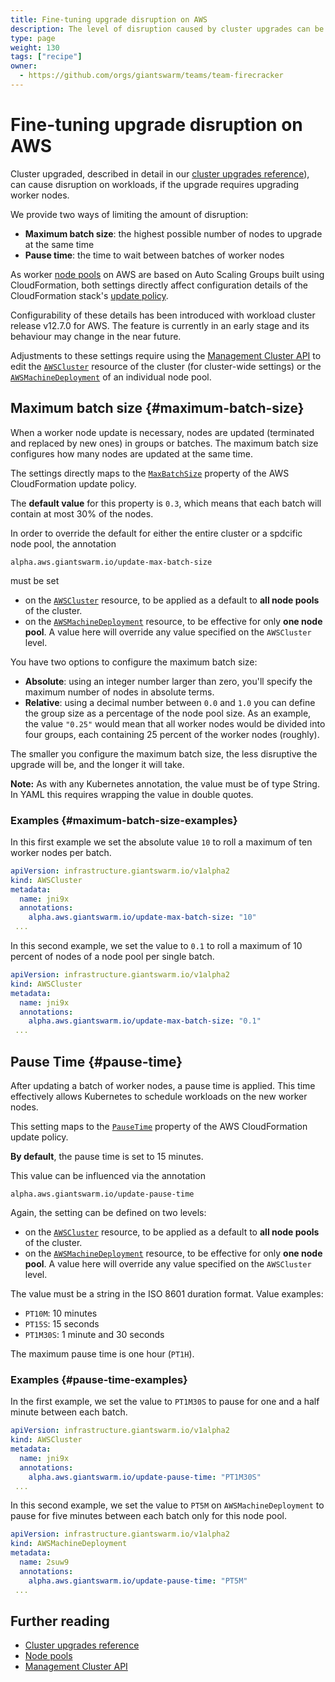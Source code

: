 ```yaml
---
title: Fine-tuning upgrade disruption on AWS
description: The level of disruption caused by cluster upgrades can be influenced per cluster. This article explains how to adjust the number of nodes that is updated simlutaneously, and the wait time between batches of nodes.
type: page
weight: 130
tags: ["recipe"]
owner:
  - https://github.com/orgs/giantswarm/teams/team-firecracker
---
```


# Fine-tuning upgrade disruption on AWS

Cluster upgraded, described in detail in our [cluster upgrades reference](/reference/cluster-upgrades/)), can cause disruption on workloads, if the upgrade requires upgrading worker nodes.

We provide two ways of limiting the amount of disruption:

- **Maximum batch size**: the highest possible number of nodes to upgrade at the same time
- **Pause time**: the time to wait between batches of worker nodes

As worker [node pools](/basics/nodepools/) on AWS are based on Auto Scaling Groups built using CloudFormation, both settings directly affect configuration details of the CloudFormation stack's [update policy](https://docs.aws.amazon.com/AWSCloudFormation/latest/UserGuide/aws-attribute-updatepolicy.html).

Configurability of these details has been introduced with workload cluster release v12.7.0 for AWS. The feature is currently in an early stage and its behaviour may change in the near future.

Adjustments to these settings require using the [Management Cluster API](/basics/api/#management-cluster-api) to edit the [`AWSCluster`](/reference/management-cluster-api/awsclusters.infrastructure.giantswarm.io/) resource of the cluster (for cluster-wide settings) or the [`AWSMachineDeployment`](/reference/management-cluster-api/awsmachinedeployments.infrastructure.giantswarm.io/) of an individual node pool.

## Maximum batch size {#maximum-batch-size}

When a worker node update is necessary, nodes are updated (terminated and replaced by new ones) in groups or batches. The maximum batch size configures how many nodes are updated at the same time.

The settings directly maps to the [`MaxBatchSize`](https://docs.aws.amazon.com/AWSCloudFormation/latest/UserGuide/aws-attribute-updatepolicy.html#cfn-attributes-updatepolicy-rollingupdate-maxbatchsize) property of the AWS CloudFormation update policy.

The **default value** for this property is `0.3`, which means that each batch will contain at most 30% of the nodes.

In order to override the default for either the entire cluster or a spdcific node pool, the annotation

```nohighlight
alpha.aws.giantswarm.io/update-max-batch-size
```

must be set

- on the [`AWSCluster`](/reference/management-cluster-api/awsclusters.infrastructure.giantswarm.io/) resource, to be applied as a default to **all node pools** of the cluster.
- on the [`AWSMachineDeployment`](/reference/management-cluster-api/awsmachinedeployments.infrastructure.giantswarm.io/) resource, to be effective for only **one node pool**. A value here will override any value specified on the `AWSCluster` level.

You have two options to configure the maximum batch size:

- **Absolute**: using an integer number larger than zero, you'll specify the maximum number of nodes in absolute terms.
- **Relative**: using a decimal number between `0.0` and `1.0` you can define the group size as a percentage of the node pool size. As an example, the value `"0.25"` would mean that all worker nodes would be divided into four groups, each containing 25 percent of the worker nodes (roughly).

The smaller you configure the maximum batch size, the less disruptive the upgrade will be, and the longer it will take.

**Note:** As with any Kubernetes annotation, the value must be of type String. In YAML this requires wrapping the value in double quotes.

### Examples {#maximum-batch-size-examples}

In this first example we set the absolute value `10` to roll a maximum of ten worker nodes per batch.

```yaml
apiVersion: infrastructure.giantswarm.io/v1alpha2
kind: AWSCluster
metadata:
  name: jni9x
  annotations:
    alpha.aws.giantswarm.io/update-max-batch-size: "10"
 ...
```

In this second example, we set the value to `0.1` to roll a maximum of 10 percent of nodes of a node pool per single batch.

```yaml
apiVersion: infrastructure.giantswarm.io/v1alpha2
kind: AWSCluster
metadata:
  name: jni9x
  annotations:
    alpha.aws.giantswarm.io/update-max-batch-size: "0.1"
 ...
```

## Pause Time {#pause-time}

After updating a batch of worker nodes, a pause time is applied. This time effectively allows Kubernetes to schedule workloads on the new worker nodes.

This setting maps to the [`PauseTime`](https://docs.aws.amazon.com/AWSCloudFormation/latest/UserGuide/aws-attribute-updatepolicy.html#cfn-attributes-updatepolicy-rollingupdate-pausetime) property of the AWS CloudFormation update policy.

**By default**, the pause time is set to 15 minutes.

This value can be influenced via the annotation

```nohighlight
alpha.aws.giantswarm.io/update-pause-time
```

Again, the setting can be defined on two levels:

- on the [`AWSCluster`](/reference/management-cluster-api/awsclusters.infrastructure.giantswarm.io/) resource, to be applied as a default to **all node pools** of the cluster.
- on the [`AWSMachineDeployment`](/reference/management-cluster-api/awsmachinedeployments.infrastructure.giantswarm.io/) resource, to be effective for only **one node pool**. A value here will override any value specified on the `AWSCluster` level.

The value must be a string in the ISO 8601 duration format. Value examples:

- `PT10M`: 10 minutes
- `PT15S`: 15 seconds
- `PT1M30S`: 1 minute and 30 seconds

The maximum pause time is one hour (`PT1H`).

### Examples {#pause-time-examples}

In the first example, we set the value to `PT1M30S` to pause for one and a half minute between each batch.

```yaml
apiVersion: infrastructure.giantswarm.io/v1alpha2
kind: AWSCluster
metadata:
  name: jni9x
  annotations:
    alpha.aws.giantswarm.io/update-pause-time: "PT1M30S"
 ...
```

In this second example, we set the value to `PT5M` on `AWSMachineDeployment` to pause for five minutes between each batch only for this node pool.

```yaml
apiVersion: infrastructure.giantswarm.io/v1alpha2
kind: AWSMachineDeployment
metadata:
  name: 2suw9
  annotations:
    alpha.aws.giantswarm.io/update-pause-time: "PT5M"
 ...
```

## Further reading

- [Cluster upgrades reference](/reference/cluster-upgrades/)
- [Node pools](/basics/nodepools/)
- [Management Cluster API](/basics/api/#management-cluster-api)
